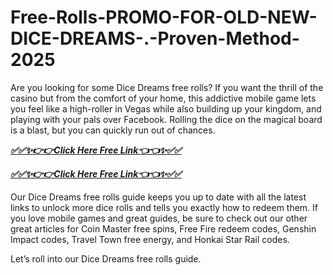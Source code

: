 # Free-Rolls-PROMO-FOR-OLD-NEW-DICE-DREAMS-.-Proven-Method-2025
Are you looking for some Dice Dreams free rolls? If you want the thrill of the casino but from the comfort of your home, this addictive mobile game lets you feel like a high-roller in Vegas while also building up your kingdom, and playing with your pals over Facebook. Rolling the dice on the magical board is a blast, but you can quickly run out of chances.

***[✅✅✨👉👉Click Here Free Link👈👈✨✅✅](https://rivanhub.com/dice-dreams)***

***[✅✅✨👉👉Click Here Free Link👈👈✨✅✅](https://rivanhub.com/dice-dreams)***

Our Dice Dreams free rolls guide keeps you up to date with all the latest links to unlock more dice rolls and tells you exactly how to redeem them. If you love mobile games and great guides, be sure to check out our other great articles for Coin Master free spins, Free Fire redeem codes, Genshin Impact codes, Travel Town free energy, and Honkai Star Rail codes.

Let’s roll into our Dice Dreams free rolls guide.
